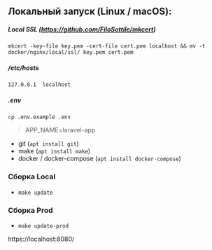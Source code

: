 ## Локальный запуск (Linux / macOS):

##### Local SSL (https://github.com/FiloSottile/mkcert)
`mkcert -key-file key.pem -cert-file cert.pem localhost && mv -t docker/nginx/local/ssl/ key.pem cert.pem`
##### /etc/hosts
`127.0.0.1  localhost`
##### .env
`cp .env.example .env`

> APP_NAME=laravel-app
* git (`apt install git`)
* make (`apt install make`)
* docker / docker-compose (`apt install docker-compose`)

### Сборка Local

* `make update`

### Сборка Prod

* `make update-prod`

https://localhost:8080/
